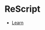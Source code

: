 # ReScript

- [Learn](https://medium.com/swlh/learn-rescript-a-safer-way-to-write-javascript-part-1-e0b56d447c44)
